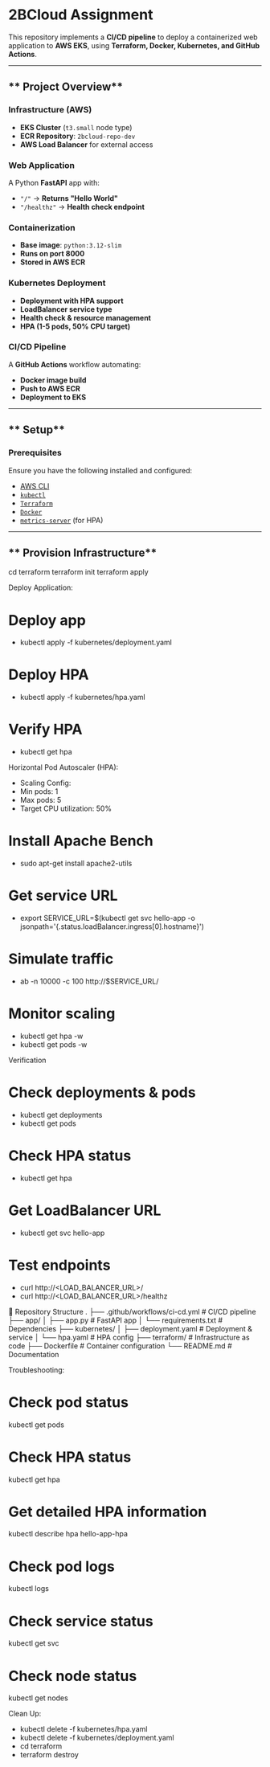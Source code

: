 # 2BCloud Assignment

This repository implements a **CI/CD pipeline** to deploy a containerized web application to **AWS EKS**, using **Terraform, Docker, Kubernetes, and GitHub Actions**.

---

## ** Project Overview**
### **Infrastructure (AWS)**
- **EKS Cluster** (`t3.small` node type)
- **ECR Repository**: `2bcloud-repo-dev`
- **AWS Load Balancer** for external access

### **Web Application**
A Python **FastAPI** app with:
- `"/"` → **Returns "Hello World"**
- `"/healthz"` → **Health check endpoint**

### **Containerization**
- **Base image**: `python:3.12-slim`
- **Runs on port 8000**
- **Stored in AWS ECR**

### **Kubernetes Deployment**
- **Deployment with HPA support**
- **LoadBalancer service type**
- **Health check & resource management**
- **HPA (1-5 pods, 50% CPU target)**

### **CI/CD Pipeline**
A **GitHub Actions** workflow automating:
- **Docker image build**
- **Push to AWS ECR**
- **Deployment to EKS**

---

## ** Setup**
### **Prerequisites**
Ensure you have the following installed and configured:
- [AWS CLI](https://aws.amazon.com/cli/)
- [`kubectl`](https://kubernetes.io/docs/tasks/tools/)
- [`Terraform`](https://developer.hashicorp.com/terraform/downloads)
- [`Docker`](https://www.docker.com/get-started)
- [`metrics-server`](https://github.com/kubernetes-sigs/metrics-server) (for HPA)

---

## ** Provision Infrastructure**

cd terraform
terraform init
terraform apply


 Deploy Application:
 # Deploy app
- kubectl apply -f kubernetes/deployment.yaml

# Deploy HPA
- kubectl apply -f kubernetes/hpa.yaml

# Verify HPA
- kubectl get hpa

Horizontal Pod Autoscaler (HPA):
- Scaling Config:
- Min pods: 1
- Max pods: 5
- Target CPU utilization: 50%

# Install Apache Bench
- sudo apt-get install apache2-utils

# Get service URL
- export SERVICE_URL=$(kubectl get svc hello-app -o jsonpath='{.status.loadBalancer.ingress[0].hostname}')

# Simulate traffic
- ab -n 10000 -c 100 http://$SERVICE_URL/

# Monitor scaling
- kubectl get hpa -w
- kubectl get pods -w

Verification
# Check deployments & pods
- kubectl get deployments
- kubectl get pods

# Check HPA status
- kubectl get hpa

# Get LoadBalancer URL
- kubectl get svc hello-app

# Test endpoints
- curl http://<LOAD_BALANCER_URL>/
- curl http://<LOAD_BALANCER_URL>/healthz

📁 Repository Structure
.
├── .github/workflows/ci-cd.yml  # CI/CD pipeline
├── app/
│   ├── app.py                  # FastAPI app
│   └── requirements.txt         # Dependencies
├── kubernetes/
│   ├── deployment.yaml         # Deployment & service
│   └── hpa.yaml                # HPA config
├── terraform/                  # Infrastructure as code
├── Dockerfile                  # Container configuration
└── README.md                   # Documentation

Troubleshooting:
# Check pod status
kubectl get pods

# Check HPA status
kubectl get hpa

# Get detailed HPA information
kubectl describe hpa hello-app-hpa

# Check pod logs
kubectl logs <pod-name>

# Check service status
kubectl get svc

# Check node status
kubectl get nodes

Clean Up:
- kubectl delete -f kubernetes/hpa.yaml
- kubectl delete -f kubernetes/deployment.yaml
- cd terraform
- terraform destroy
